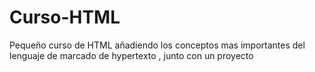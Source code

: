 # Curso-HTML
Pequeño curso de HTML añadiendo los conceptos mas importantes del lenguaje de marcado de hypertexto , junto con un proyecto
